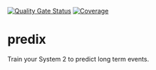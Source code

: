 [![Quality Gate Status](https://sonarcloud.io/api/project_badges/measure?project=tacascer_predix&metric=alert_status)](https://sonarcloud.io/summary/new_code?id=tacascer_predix)
[![Coverage](https://sonarcloud.io/api/project_badges/measure?project=tacascer_predix&metric=coverage)](https://sonarcloud.io/summary/new_code?id=tacascer_predix)

# predix
Train your System 2 to predict long term events.
